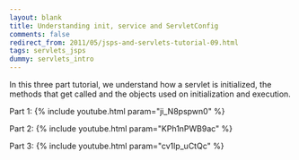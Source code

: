 ```yaml
---           
layout: blank
title: Understanding init, service and ServletConfig
comments: false
redirect_from: 2011/05/jsps-and-servlets-tutorial-09.html
tags: servlets_jsps
dummy: servlets_intro
---
```


In this three part tutorial, we understand how a servlet is initialized, the methods that get called and the objects used on initialization and execution.

Part 1: {% include youtube.html param="ji_N8pspwn0" %}

Part 2: {% include youtube.html param="KPh1nPWB9ac" %}

Part 3: {% include youtube.html param="cv1lp_uCtQc" %}